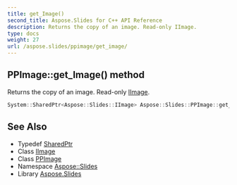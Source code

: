 ```yaml
---
title: get_Image()
second_title: Aspose.Slides for C++ API Reference
description: Returns the copy of an image. Read-only IImage.
type: docs
weight: 27
url: /aspose.slides/ppimage/get_image/
---
```

## PPImage::get_Image() method


Returns the copy of an image. Read-only [IImage](../../iimage/).

```cpp
System::SharedPtr<Aspose::Slides::IImage> Aspose::Slides::PPImage::get_Image() override
```

## See Also

* Typedef [SharedPtr](../../../system/sharedptr/)
* Class [IImage](../../iimage/)
* Class [PPImage](../)
* Namespace [Aspose::Slides](../../)
* Library [Aspose.Slides](../../../)